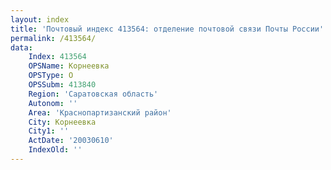 ```yaml
---
layout: index
title: 'Почтовый индекс 413564: отделение почтовой связи Почты России'
permalink: /413564/
data:
    Index: 413564
    OPSName: Корнеевка
    OPSType: О
    OPSSubm: 413840
    Region: 'Саратовская область'
    Autonom: ''
    Area: 'Краснопартизанский район'
    City: Корнеевка
    City1: ''
    ActDate: '20030610'
    IndexOld: ''
---
```

